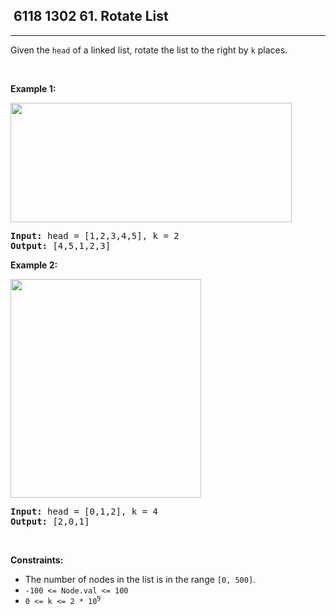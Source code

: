 <h2> 6118 1302
61. Rotate List</h2><hr><div><p>Given the <code>head</code> of a linked&nbsp;list, rotate the list to the right by <code>k</code> places.</p>

<p>&nbsp;</p>
<p><strong>Example 1:</strong></p>
<img alt="" src="https://assets.leetcode.com/uploads/2020/11/13/rotate1.jpg" style="width: 450px; height: 191px;">
<pre><strong>Input:</strong> head = [1,2,3,4,5], k = 2
<strong>Output:</strong> [4,5,1,2,3]
</pre>

<p><strong>Example 2:</strong></p>
<img alt="" src="https://assets.leetcode.com/uploads/2020/11/13/roate2.jpg" style="width: 305px; height: 350px;">
<pre><strong>Input:</strong> head = [0,1,2], k = 4
<strong>Output:</strong> [2,0,1]
</pre>

<p>&nbsp;</p>
<p><strong>Constraints:</strong></p>

<ul>
	<li>The number of nodes in the list is in the range <code>[0, 500]</code>.</li>
	<li><code>-100 &lt;= Node.val &lt;= 100</code></li>
	<li><code>0 &lt;= k &lt;= 2 * 10<sup>9</sup></code></li>
</ul>
</div>